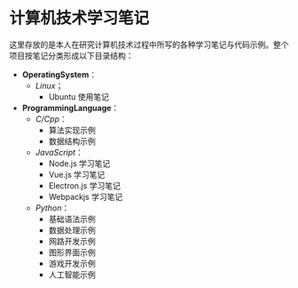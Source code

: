 # 计算机技术学习笔记

这里存放的是本人在研究计算机技术过程中所写的各种学习笔记与代码示例。整个项目按笔记分类形成以下目录结构：

- **OperatingSystem**：
  - *Linux*；
    - Ubuntu 使用笔记
- **ProgrammingLanguage**：
  - *C/Cpp*：
    - 算法实现示例
    - 数据结构示例
  - *JavaScript*：
    - Node.js 学习笔记
    - Vue.js 学习笔记
    - Electron.js 学习笔记
    - Webpackjs 学习笔记
  - *Python*：
    - 基础语法示例
    - 数据处理示例
    - 网路开发示例
    - 图形界面示例
    - 游戏开发示例
    - 人工智能示例
